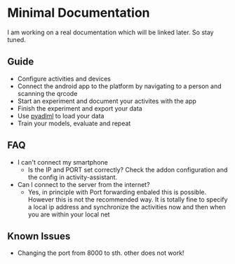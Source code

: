 # Minimal Documentation
I am working on a real documentation which will be linked later. So stay tuned.


## Guide
- Configure activities and devices
- Connect the android app to the platform by navigating to a person and scanning the qrcode
- Start an experiment and document your activites with the app
- Finish the experiment and export your data 
- Use [pyadlml](https://github.com/tcsvn/pyadlml/) to load your data 
- Train your models, evaluate and repeat

## FAQ
- I can't connect my smartphone
    - Is the IP and PORT set correctly? Check the addon configuration and the config in activity-assistant.
- Can I connect to the server from the internet?
    - Yes, in principle with Port forwarding enbaled this is possible. However this is not the recommended way. It is totally fine to specify a local ip address and synchronize the activities now and then when you are within your local net

## Known Issues
- Changing the port from 8000 to sth. other does not work!